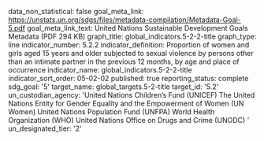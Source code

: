 data_non_statistical: false
goal_meta_link: https://unstats.un.org/sdgs/files/metadata-compilation/Metadata-Goal-5.pdf
goal_meta_link_text: United Nations Sustainable Development Goals Metadata (PDF 294
  KB)
graph_title: global_indicators.5-2-2-title
graph_type: line
indicator_number: 5.2.2
indicator_definition: Proportion of women and girls aged 15 years and older subjected
  to sexual violence by persons other than an intimate partner in the previous 12
  months, by age and place of occurrence
indicator_name: global_indicators.5-2-2-title
indicator_sort_order: 05-02-02
published: true
reporting_status: complete
sdg_goal: '5'
target_name: global_targets.5-2-title
target_id: '5.2'
un_custodian_agency: 'United Nations Children’s Fund (UNICEF) The United Nations Entity
  for Gender Equality and the Empowerment of Women (UN Women) United Nations Population
  Fund (UNFPA) World Health Organization (WHO) United Nations Office on Drugs and
  Crime (UNODC)  '
un_designated_tier: '2'